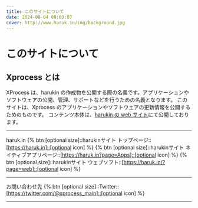 ```yaml
---
title: このサイトについて
date: 2024-08-04 09:03:07
cover: http://www.haruk.in/img/background.jpg
---
```


# このサイトについて

## Xprocess とは

XProcess は、harukin の作成物を公開する際の名義です。アプリケーションやソフトウェアの公開、管理、サポートなどを行うための名義となります。
このサイトは、Xprocess のアプリケーションやソフトウェアの更新情報を公開するためのものです。
コンテンツ本体は、[harukin の web サイト](https://haruk.in)にて公開しております。

---

haruk.in
{% btn [optional size]::harukinサイト トップページ::[https://haruk.in]::[optional icon] %}
{% btn [optional size]::harukinサイト ネイティブアプリページ::[https://haruk.in?page=Apps]::[optional icon] %}
{% btn [optional size]::harukinサイト ウェブソフト::[https://haruk.in/?page=web]::[optional icon] %}

---

お問い合わせ先
{% btn [optional size]::Twitter::[https://twitter.com/@xprocess_main]::[optional icon] %}

---
